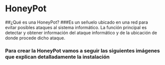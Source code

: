 # HoneyPot
##¿Qué es una HoneyPot?
###Es un señuelo ubicado en una red para evitar posibles ataques al sistema informático. La función principal es detectar y obtener información del ataque informático y de la ubicación de donde procede dicho ataque.
### Para crear la HoneyPot vamos a seguir las siguientes imágenes que explican detalladamente la instalación

